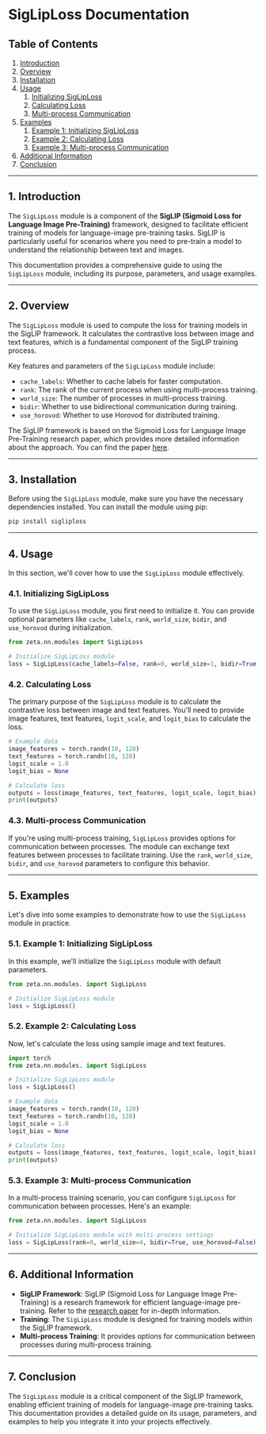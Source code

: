 # SigLipLoss Documentation

## Table of Contents
1. [Introduction](#introduction)
2. [Overview](#overview)
3. [Installation](#installation)
4. [Usage](#usage)
   1. [Initializing SigLipLoss](#initializing-sigliploss)
   2. [Calculating Loss](#calculating-loss)
   3. [Multi-process Communication](#multi-process-communication)
5. [Examples](#examples)
   1. [Example 1: Initializing SigLipLoss](#example-1-initializing-sigliploss)
   2. [Example 2: Calculating Loss](#example-2-calculating-loss)
   3. [Example 3: Multi-process Communication](#example-3-multi-process-communication)
6. [Additional Information](#additional-information)
7. [Conclusion](#conclusion)

---

## 1. Introduction <a name="introduction"></a>

The `SigLipLoss` module is a component of the **SigLIP (Sigmoid Loss for Language Image Pre-Training)** framework, designed to facilitate efficient training of models for language-image pre-training tasks. SigLIP is particularly useful for scenarios where you need to pre-train a model to understand the relationship between text and images.

This documentation provides a comprehensive guide to using the `SigLipLoss` module, including its purpose, parameters, and usage examples.

---

## 2. Overview <a name="overview"></a>

The `SigLipLoss` module is used to compute the loss for training models in the SigLIP framework. It calculates the contrastive loss between image and text features, which is a fundamental component of the SigLIP training process.

Key features and parameters of the `SigLipLoss` module include:
- `cache_labels`: Whether to cache labels for faster computation.
- `rank`: The rank of the current process when using multi-process training.
- `world_size`: The number of processes in multi-process training.
- `bidir`: Whether to use bidirectional communication during training.
- `use_horovod`: Whether to use Horovod for distributed training.

The SigLIP framework is based on the Sigmoid Loss for Language Image Pre-Training research paper, which provides more detailed information about the approach. You can find the paper [here](https://arxiv.org/abs/2303.15343).

---

## 3. Installation <a name="installation"></a>

Before using the `SigLipLoss` module, make sure you have the necessary dependencies installed. You can install the module using pip:

```bash
pip install sigliploss
```

---

## 4. Usage <a name="usage"></a>

In this section, we'll cover how to use the `SigLipLoss` module effectively.

### 4.1. Initializing SigLipLoss <a name="initializing-sigliploss"></a>

To use the `SigLipLoss` module, you first need to initialize it. You can provide optional parameters like `cache_labels`, `rank`, `world_size`, `bidir`, and `use_horovod` during initialization.

```python
from zeta.nn.modules import SigLipLoss

# Initialize SigLipLoss module
loss = SigLipLoss(cache_labels=False, rank=0, world_size=1, bidir=True, use_horovod=False)
```

### 4.2. Calculating Loss <a name="calculating-loss"></a>

The primary purpose of the `SigLipLoss` module is to calculate the contrastive loss between image and text features. You'll need to provide image features, text features, `logit_scale`, and `logit_bias` to calculate the loss.

```python
# Example data
image_features = torch.randn(10, 128)
text_features = torch.randn(10, 128)
logit_scale = 1.0
logit_bias = None

# Calculate loss
outputs = loss(image_features, text_features, logit_scale, logit_bias)
print(outputs)
```

### 4.3. Multi-process Communication <a name="multi-process-communication"></a>

If you're using multi-process training, `SigLipLoss` provides options for communication between processes. The module can exchange text features between processes to facilitate training. Use the `rank`, `world_size`, `bidir`, and `use_horovod` parameters to configure this behavior.

---

## 5. Examples <a name="examples"></a>

Let's dive into some examples to demonstrate how to use the `SigLipLoss` module in practice.

### 5.1. Example 1: Initializing SigLipLoss <a name="example-1-initializing-sigliploss"></a>

In this example, we'll initialize the `SigLipLoss` module with default parameters.

```python
from zeta.nn.modules. import SigLipLoss

# Initialize SigLipLoss module
loss = SigLipLoss()
```

### 5.2. Example 2: Calculating Loss <a name="example-2-calculating-loss"></a>

Now, let's calculate the loss using sample image and text features.

```python
import torch
from zeta.nn.modules. import SigLipLoss

# Initialize SigLipLoss module
loss = SigLipLoss()

# Example data
image_features = torch.randn(10, 128)
text_features = torch.randn(10, 128)
logit_scale = 1.0
logit_bias = None

# Calculate loss
outputs = loss(image_features, text_features, logit_scale, logit_bias)
print(outputs)
```

### 5.3. Example 3: Multi-process Communication <a name="example-3-multi-process-communication"></a>

In a multi-process training scenario, you can configure `SigLipLoss` for communication between processes. Here's an example:

```python
from zeta.nn.modules. import SigLipLoss

# Initialize SigLipLoss module with multi-process settings
loss = SigLipLoss(rank=0, world_size=4, bidir=True, use_horovod=False)
```

---

## 6. Additional Information <a name="additional-information"></a>

- **SigLIP Framework**: SigLIP (Sigmoid Loss for Language Image Pre-Training) is a research framework for efficient language-image pre-training. Refer to the [research paper](https://arxiv.org/abs/2303.15343) for in-depth information.
- **Training**: The `SigLipLoss` module is designed for training models within the SigLIP framework.
- **Multi-process Training**: It provides options for communication between processes during multi-process training.

---

## 7. Conclusion <a name="conclusion"></a>

The `SigLipLoss` module is a critical component of the SigLIP framework, enabling efficient training of models for language-image pre-training tasks. This documentation provides a detailed guide on its usage, parameters, and examples to help you integrate it into your projects effectively.
